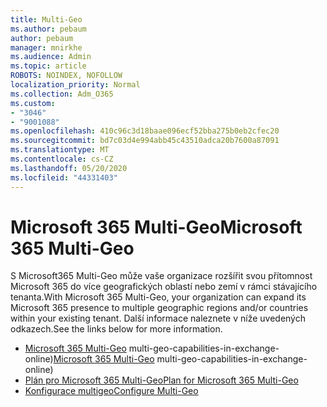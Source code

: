 ```yaml
---
title: Multi-Geo
ms.author: pebaum
author: pebaum
manager: mnirkhe
ms.audience: Admin
ms.topic: article
ROBOTS: NOINDEX, NOFOLLOW
localization_priority: Normal
ms.collection: Adm_O365
ms.custom:
- "3046"
- "9001088"
ms.openlocfilehash: 410c96c3d18baae096ecf52bba275b0eb2cfec20
ms.sourcegitcommit: bd7c03d4e994abb45c43510adca20b7600a87091
ms.translationtype: MT
ms.contentlocale: cs-CZ
ms.lasthandoff: 05/20/2020
ms.locfileid: "44331403"
---
```

# <a name="microsoft-365-multi-geo"></a><span data-ttu-id="e16de-102">Microsoft 365 Multi-Geo</span><span class="sxs-lookup"><span data-stu-id="e16de-102">Microsoft 365 Multi-Geo</span></span>

<span data-ttu-id="e16de-103">S Microsoft365 Multi-Geo může vaše organizace rozšířit svou přítomnost Microsoft 365 do více geografických oblastí nebo zemí v rámci stávajícího tenanta.</span><span class="sxs-lookup"><span data-stu-id="e16de-103">With Microsoft 365 Multi-Geo, your organization can expand its Microsoft 365 presence to multiple geographic regions and/or countries within your existing tenant.</span></span> <span data-ttu-id="e16de-104">Další informace naleznete v níže uvedených odkazech.</span><span class="sxs-lookup"><span data-stu-id="e16de-104">See the links below for more information.</span></span>

- <span data-ttu-id="e16de-105">[Microsoft 365 Multi-Geo](https://docs.microsoft.com/office365/enterprise/office-365-multi-geo) multi-geo-capabilities-in-exchange-online)</span><span class="sxs-lookup"><span data-stu-id="e16de-105">[Microsoft 365 Multi-Geo](https://docs.microsoft.com/office365/enterprise/office-365-multi-geo) multi-geo-capabilities-in-exchange-online)</span></span>
- [<span data-ttu-id="e16de-106">Plán pro Microsoft 365 Multi-Geo</span><span class="sxs-lookup"><span data-stu-id="e16de-106">Plan for Microsoft 365 Multi-Geo</span></span>](https://docs.microsoft.com/office365/enterprise/plan-for-multi-geo)
- [<span data-ttu-id="e16de-107">Konfigurace multigeo</span><span class="sxs-lookup"><span data-stu-id="e16de-107">Configure Multi-Geo</span></span>](https://docs.microsoft.com/office365/enterprise/multi-geo-tenant-configuration)
